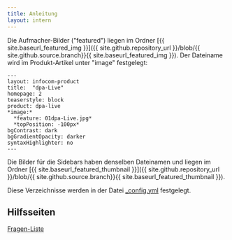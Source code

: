 ```yaml
---
title: Anleitung
layout: intern
---
```

Die Aufmacher-Bilder ("featured") liegen im Ordner [{{ site.baseurl_featured_img }}]({{ site.github.repository_url }}/blob/{{ site.github.source.branch}}{{ site.baseurl_featured_img }}). Der Dateiname wird im Produkt-Artikel unter "image" festgelegt:

```
---
layout: infocom-product
title:  "dpa-Live"
homepage: 2
teaserstyle: block
product: dpa-live
*image:*
  *feature: 01dpa-Live.jpg*
  *topPosition: -100px*
bgContrast: dark
bgGradientOpacity: darker
syntaxHighlighter: no
---
```

Die Bilder für die Sidebars haben denselben Dateinamen und liegen im Ordner [{{ site.baseurl_featured_thumbnail }}]({{ site.github.repository_url }}/blob/{{ site.github.source.branch}}{{ site.baseurl_featured_thumbnail }}).

Diese Verzeichnisse werden in der Datei [_config.yml](https://github.com/martinvirtel/dpa-infocom-faq-website-2/blob/master/_config.yml) festgelegt.


## Hilfsseiten

 [Fragen-Liste](./fragen.html)



